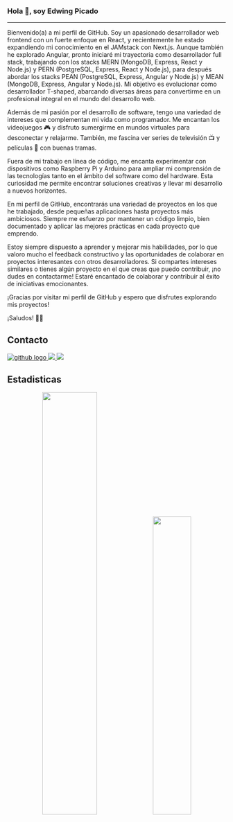 ### Hola 👋, soy Edwing Picado
---
Bienvenido(a) a mi perfil de GitHub. Soy un apasionado desarrollador web frontend con un fuerte enfoque en React, y recientemente he estado expandiendo mi conocimiento en el JAMstack con Next.js. Aunque también he explorado Angular, pronto iniciaré mi trayectoria como desarrollador full stack, trabajando con los stacks MERN (MongoDB, Express, React y Node.js) y PERN (PostgreSQL, Express, React y Node.js), para después abordar los stacks PEAN (PostgreSQL, Express, Angular y Node.js) y MEAN (MongoDB, Express, Angular y Node.js). Mi objetivo es evolucionar como desarrollador T-shaped, abarcando diversas áreas para convertirme en un profesional integral en el mundo del desarrollo web.

Además de mi pasión por el desarrollo de software, tengo una variedad de intereses que complementan mi vida como programador. Me encantan los videojuegos 🎮 y disfruto sumergirme en mundos virtuales para desconectar y relajarme. También, me fascina ver series de televisión 📺 y películas 🎥 con buenas tramas.

Fuera de mi trabajo en línea de código, me encanta experimentar con dispositivos como Raspberry Pi y Arduino para ampliar mi comprensión de las tecnologías tanto en el ámbito del software como del hardware. Esta curiosidad me permite encontrar soluciones creativas y llevar mi desarrollo a nuevos horizontes.

En mi perfil de GitHub, encontrarás una variedad de proyectos en los que he trabajado, desde pequeñas aplicaciones hasta proyectos más ambiciosos. Siempre me esfuerzo por mantener un código limpio, bien documentado y aplicar las mejores prácticas en cada proyecto que emprendo.

Estoy siempre dispuesto a aprender y mejorar mis habilidades, por lo que valoro mucho el feedback constructivo y las oportunidades de colaborar en proyectos interesantes con otros desarrolladores. Si compartes intereses similares o tienes algún proyecto en el que creas que puedo contribuir, ¡no dudes en contactarme! Estaré encantado de colaborar y contribuir al éxito de iniciativas emocionantes.

¡Gracias por visitar mi perfil de GitHub y espero que disfrutes explorando mis proyectos!

¡Saludos! 👨‍💻

Contacto
---

<div>
  <a href="https://github.com/EAPP93" rel="nofollow">
    <img style="max-width: 100%;" src="https://img.icons8.com/fluency/48/000000/github.png" alt="github logo" />
  </a>
  <a href="https://www.linkedin.com/in/eapp/" rel="nofollow">
    <img style="max-width: 100%;" src="https://img.icons8.com/color/48/000000/linkedin-circled--v1.png"/>
  </a>
  
  <a href="https://eapp93.github.io" rel="nofollow">
    <img style="max-width: 100%;" src="https://img.icons8.com/external-flaticons-lineal-color-flat-icons/64/000000/external-portfolio-social-media-agency-flaticons-lineal-color-flat-icons-3.png"/>
  </a>

  
</div>

Estadisticas
---

<div align="center">
  <img width="50%" src="https://github-readme-stats.vercel.app/api?username=EAPP93&show_icons=true&theme=radical&include_all_commits=true&count_private=true"/>
  <img width="42%" src="https://github-readme-stats.vercel.app/api/top-langs/?username=EAPP93&layout=compact&langs_count=7&theme=radical"/>
</div>

<!--**EAPP93/EAPP93** is a ✨ _special_ ✨ repository because its `README.md` (this file) appears on your GitHub profile.

Here are some ideas to get you started:

- 🔭 I’m currently working on ...
- 🌱 I’m currently learning ...
- 👯 I’m looking to collaborate on ...
- 🤔 I’m looking for help with ...
- 💬 Ask me about ...
- 📫 How to reach me: ...
- 😄 Pronouns: ...
- ⚡ Fun fact: ...
-->
